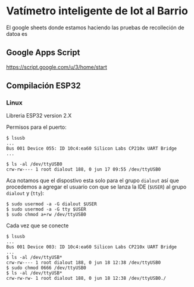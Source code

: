 # Vatímetro inteligente de Iot al Barrio

El google sheets donde estamos haciendo las pruebas de recolleción de datoa es <link>


## Google Apps Script

<https://script.google.com/u/3/home/start>

## Compilación ESP32

### Linux

Libreria ESP32 version 2.X

Permisos para el puerto:

~~~shell
$ lsusb
...
Bus 001 Device 055: ID 10c4:ea60 Silicon Labs CP210x UART Bridge
...
~~~

~~~shell
$ ls -al /dev/ttyUSB0
crw-rw---- 1 root dialout 188, 0 jun 17 09:55 /dev/ttyUSB0
~~~

Aca notamos que el dispostivo esta solo para el grupo `dialout` así que procedemos a agregar el usuario con que se lanza la IDE (`$USER`) al grupo `dialout` y (`tty`):

~~~shell
$ sudo usermod -a -G dialout $USER
$ sudo usermod -a -G tty $USER
$ sudo chmod a+rw /dev/ttyUSB0
~~~

Cada vez que se conecte
~~~shell
$ lsusb
...
Bus 001 Device 003: ID 10c4:ea60 Silicon Labs CP210x UART Bridge
...
$ ls -al /dev/ttyUSB*
crw-rw---- 1 root dialout 188, 0 jun 18 12:38 /dev/ttyUSB0
$ sudo chmod 0666 /dev/ttyUSB0
$ ls -al /dev/ttyUSB*
crw-rw-rw- 1 root dialout 188, 0 jun 18 12:38 /dev/ttyUSB0./
~~~